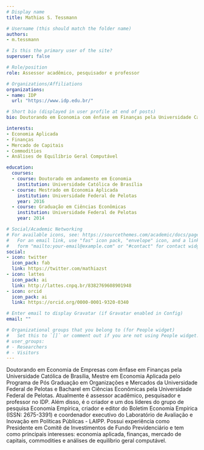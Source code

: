 ```yaml
---
# Display name
title: Mathias S. Tessmann

# Username (this should match the folder name)
authors:
- m.tessmann

# Is this the primary user of the site?
superuser: false

# Role/position
role: Assessor acadêmico, pesquisador e professor

# Organizations/Affiliations
organizations:
- name: IDP
  url: "https://www.idp.edu.br/"

# Short bio (displayed in user profile at end of posts)
bio: Doutorando em Economia com ênfase em Finanças pela Universidade Católica de Brasília. Assessor acadêmico, pesquisador e professor no IDP.

interests:
- Economia Aplicada
- Finanças
- Mercado de Capitais
- Commodities
- Análises de Equilíbrio Geral Computável

education:
  courses:
  - course: Doutorado em andamento em Economia
    institution: Universidade Católica de Brasília
  - course: Mestrado em Economia Aplicada
    institution: Universidade Federal de Pelotas
    year: 2016
  - course: Graduação em Ciências Econômicas
    institution: Universidade Federal de Pelotas
    year: 2014

# Social/Academic Networking
# For available icons, see: https://sourcethemes.com/academic/docs/page-builder/#icons
#   For an email link, use "fas" icon pack, "envelope" icon, and a link in the
#   form "mailto:your-email@example.com" or "#contact" for contact widget.
social:
- icon: twitter
  icon_pack: fab
  link: https://twitter.com/mathiazst
- icon: lattes
  icon_pack: ai
  link: http://lattes.cnpq.br/8382769608901948
- icon: orcid
  icon_pack: ai
  link: https://orcid.org/0000-0001-9320-0340

# Enter email to display Gravatar (if Gravatar enabled in Config)
email: ""

# Organizational groups that you belong to (for People widget)
#   Set this to `[]` or comment out if you are not using People widget.
# user_groups:
# - Researchers
# - Visitors
---
```


Doutorando em Economia de Empresas com ênfase em Finanças pela Universidade Católica de Brasília, Mestre em Economia Aplicada pelo Programa de Pós Graduação em Organizações e Mercados da Universidade Federal de Pelotas e Bacharel em Ciências Econômicas pela Universidade Federal de Pelotas. Atualmente é assessor acadêmico, pesquisador e professor no IDP. Além disso, é o criador e um dos líderes do grupo de pesquisa Economia Empírica, criador e editor do Boletim Economia Empírica (ISSN: 2675-3391) e coordenador executivo do Laboratório de Avaliação e Inovação em Políticas Públicas - LAIPP. Possui experiência como Presidente em Comitê de Investimentos de Fundo Previdenciário e tem como principais interesses: economia aplicada, finanças, mercado de capitais, commodities e análises de equilíbrio geral computável.
